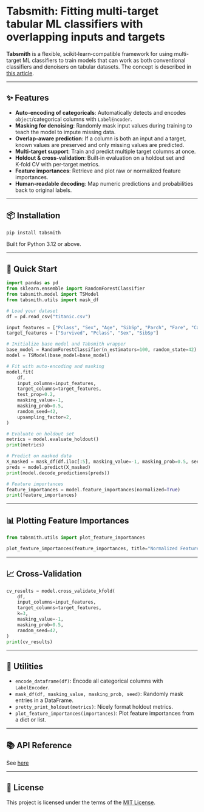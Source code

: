 # Tabsmith: Fitting multi-target tabular ML classifiers with overlapping inputs and targets

**Tabsmith** is a flexible, scikit‑learn‑compatible framework for using multi-target ML classifiers to train models that can work as both conventional classifiers and denoisers on tabular datasets. The concept is described in [this article](https://medium.com/data-science/dawn-of-the-denoisers-multi-output-ml-models-for-tabular-data-imputation-317711d7a193).

---

## ✨ Features

- **Auto‑encoding of categoricals**: Automatically detects and encodes `object`/categorical columns with `LabelEncoder`.
- **Masking for denoising**: Randomly mask input values during training to teach the model to impute missing data.
- **Overlap‑aware prediction**: If a column is both an input and a target, known values are preserved and only missing values are predicted.
- **Multi‑target support**: Train and predict multiple target columns at once.
- **Holdout & cross‑validation**: Built‑in evaluation on a holdout set and K‑fold CV with per‑target metrics.
- **Feature importances**: Retrieve and plot raw or normalized feature importances.
- **Human‑readable decoding**: Map numeric predictions and probabilities back to original labels.

---

## 📦 Installation

```bash
pip install tabsmith
```

Built for Python 3.12 or above.

---

## 🚀 Quick Start

```python
import pandas as pd
from sklearn.ensemble import RandomForestClassifier
from tabsmith.model import TSModel
from tabsmith.utils import mask_df

# Load your dataset
df = pd.read_csv("titanic.csv")

input_features = ["Pclass", "Sex", "Age", "SibSp", "Parch", "Fare", "Cabin", "Embarked"]
target_features = ["Survived", "Pclass", "Sex", "SibSp"]

# Initialize base model and Tabsmith wrapper
base_model = RandomForestClassifier(n_estimators=100, random_state=42)
model = TSModel(base_model=base_model)

# Fit with auto‑encoding and masking
model.fit(
    df,
    input_columns=input_features,
    target_columns=target_features,
    test_prop=0.2,
    masking_value=-1,
    masking_prob=0.5,
    random_seed=42,
    upsampling_factor=2,
)

# Evaluate on holdout set
metrics = model.evaluate_holdout()
print(metrics)

# Predict on masked data
X_masked = mask_df(df.iloc[:5], masking_value=-1, masking_prob=0.5, seed=42)
preds = model.predict(X_masked)
print(model.decode_predictions(preds))

# Feature importances
feature_importances = model.feature_importances(normalized=True)
print(feature_importances)
```

---

## 📊 Plotting Feature Importances

```python
from tabsmith.utils import plot_feature_importances

plot_feature_importances(feature_importances, title="Normalized Feature Importances")
```

---

## 📈 Cross‑Validation

```python
cv_results = model.cross_validate_kfold(
    df,
    input_columns=input_features,
    target_columns=target_features,
    k=3,
    masking_value=-1,
    masking_prob=0.5,
    random_seed=42,
)
print(cv_results)
```

---

## 🧪 Utilities

- `encode_dataframe(df)`: Encode all categorical columns with `LabelEncoder`.
- `mask_df(df, masking_value, masking_prob, seed)`: Randomly mask entries in a DataFrame.
- `pretty_print_holdout(metrics)`: Nicely format holdout metrics.
- `plot_feature_importances(importances)`: Plot feature importances from a dict or list.

---

## 📚 API Reference

See [here](https://github.com/ckstash/tabsmith/blob/main/API.md)

---

## 📜 License

This project is licensed under the terms of the [MIT License](https://github.com/ckstash/tabsmith/blob/main/LICENSE).

